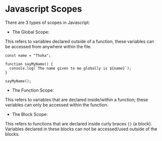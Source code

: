 # Javascript Scopes

There are 3 types of scopes in Javascript:
* The Global Scope:

This refers to variables declared outside of a function, these variables can be accessed from anywhere within the file.

```
const name = "Thoka";

function sayMyName() {
  console.log(`The name given to me globally is ${name}`);
}

sayMyName();
```
* The Function Scope:

This refers to variables that are declared inside/within a function; these variables can only be accessed within the function.
* The Block Scope:

This refers to functions that are declared inside curly braces `{}` (a block).
Variables declared in these blocks can not be accessed/used outside of the blocks.
